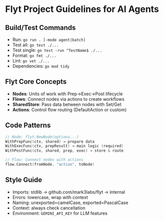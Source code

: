 # Flyt Project Guidelines for AI Agents

## Build/Test Commands
- Run: `go run . [-mode agent|batch]`
- Test all: `go test ./...`
- Test single: `go test -run ^TestName$ ./...`
- Format: `go fmt ./...`
- Lint: `go vet ./...`
- Dependencies: `go mod tidy`

## Flyt Core Concepts
- **Nodes**: Units of work with Prep→Exec→Post lifecycle
- **Flows**: Connect nodes via actions to create workflows
- **SharedStore**: Pass data between nodes with Set/Get
- **Actions**: Control flow routing (DefaultAction or custom)

## Code Patterns
```go
// Node: flyt.NewNode(options...)
WithPrepFunc(ctx, shared) → prepare data
WithExecFunc(ctx, prepResult) → main logic (required)
WithPostFunc(ctx, shared, prep, exec) → store & route

// Flow: Connect nodes with actions
flow.Connect(fromNode, "action", toNode)
```

## Style Guide
- Imports: stdlib → github.com/mark3labs/flyt → internal
- Errors: lowercase, wrap with context
- Naming: unexported=camelCase, exported=PascalCase
- Context: always check cancellation
- Environment: `GEMINI_API_KEY` for LLM features